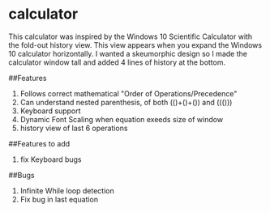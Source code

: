 # calculator

This calculator was inspired by the Windows 10 Scientific Calculator with the fold-out history view. This view appears when you expand the Windows 10 calculator horizontally. I wanted a skeumorphic design so I made the calculator window tall and added 4 lines of history at the bottom.

##Features
1. Follows correct mathematical "Order of Operations/Precedence"
2. Can understand nested parenthesis, of both (()+()+()) and ((()))
2. Keyboard support
3. Dynamic Font Scaling when equation exeeds size of window
4. history view of last 6 operations


##Features to add
1. fix Keyboard bugs



##Bugs
1. Infinite While loop detection
2. Fix bug in last equation



